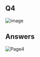 ## Q4
![image](https://github.com/user-attachments/assets/c6178515-6e3d-4155-8bbb-3202302b3df0)
## Answers

![Page4](https://github.com/user-attachments/assets/b9e4fede-08b8-416a-b4c8-2741ba005aac)
